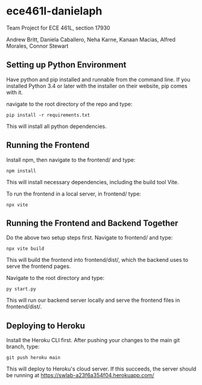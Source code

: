 # ece461l-danielaph
Team Project for ECE 461L, section 17930

Andrew Britt, Daniela Caballero, Neha Karne, Kanaan Macias, Alfred Morales, Connor Stewart

## Setting up Python Environment
Have python and pip installed and runnable from the command line. 
If you installed Python 3.4 or later with the installer on their website, pip comes with it.

navigate to the root directory of the repo and type:
```
pip install -r requirements.txt
```
This will install all python dependencies.

## Running the Frontend
Install npm, then navigate to the frontend/ and type:
```
npm install
```

This will install necessary dependencies, including the build tool Vite.

To run the frontend in a local server, in frontend/ type:
```
npx vite
```

## Running the Frontend and Backend Together
Do the above two setup steps first.
Navigate to frontend/ and type:
```
npx vite build
```

This will build the frontend into frontend/dist/, which the backend uses to serve
the frontend pages.

Navigate to the root directory and type:
```
py start.py
```
This will run our backend server locally and serve the frontend files in frontend/dist/.


## Deploying to Heroku
Install the Heroku CLI first.
After pushing your changes to the main git branch, type:
```
git push heroku main
```
This will deploy to Heroku's cloud server. 
If this succeeds, the server should be running at https://swlab-a23f6a354f04.herokuapp.com/
